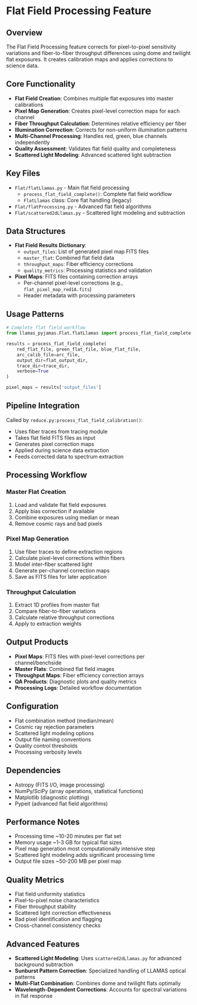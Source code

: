 # Flat Field Processing Feature

## Overview
The Flat Field Processing feature corrects for pixel-to-pixel sensitivity variations and fiber-to-fiber throughput differences using dome and twilight flat exposures. It creates calibration maps and applies corrections to science data.

## Core Functionality
- **Flat Field Creation**: Combines multiple flat exposures into master calibrations
- **Pixel Map Generation**: Creates pixel-level correction maps for each channel
- **Fiber Throughput Calculation**: Determines relative efficiency per fiber
- **Illumination Correction**: Corrects for non-uniform illumination patterns
- **Multi-Channel Processing**: Handles red, green, blue channels independently
- **Quality Assessment**: Validates flat field quality and completeness
- **Scattered Light Modeling**: Advanced scattered light subtraction

## Key Files
- `Flat/flatLlamas.py` - Main flat field processing
  - `process_flat_field_complete()`: Complete flat field workflow
  - `FlatLlamas` class: Core flat handling (legacy)
- `Flat/flatProcessing.py` - Advanced flat field algorithms
- `Flat/scattered2dLlamas.py` - Scattered light modeling and subtraction

## Data Structures
- **Flat Field Results Dictionary**:
  - `output_files`: List of generated pixel map FITS files
  - `master_flat`: Combined flat field data
  - `throughput_maps`: Fiber efficiency corrections
  - `quality_metrics`: Processing statistics and validation
- **Pixel Maps**: FITS files containing correction arrays
  - Per-channel pixel-level corrections (e.g., `flat_pixel_map_red1A.fits`)
  - Header metadata with processing parameters

## Usage Patterns
```python
# Complete flat field workflow
from llamas_pyjamas.Flat.flatLlamas import process_flat_field_complete

results = process_flat_field_complete(
    red_flat_file, green_flat_file, blue_flat_file,
    arc_calib_file=arc_file,
    output_dir=flat_output_dir,
    trace_dir=trace_dir,
    verbose=True
)

pixel_maps = results['output_files']
```

## Pipeline Integration
Called by `reduce.py:process_flat_field_calibration()`:
- Uses fiber traces from tracing module
- Takes flat field FITS files as input
- Generates pixel correction maps
- Applied during science data extraction
- Feeds corrected data to spectrum extraction

## Processing Workflow

### Master Flat Creation
1. Load and validate flat field exposures
2. Apply bias correction if available
3. Combine exposures using median or mean
4. Remove cosmic rays and bad pixels

### Pixel Map Generation  
1. Use fiber traces to define extraction regions
2. Calculate pixel-level corrections within fibers
3. Model inter-fiber scattered light
4. Generate per-channel correction maps
5. Save as FITS files for later application

### Throughput Calculation
1. Extract 1D profiles from master flat
2. Compare fiber-to-fiber variations
3. Calculate relative throughput corrections
4. Apply to extraction weights

## Output Products
- **Pixel Maps**: FITS files with pixel-level corrections per channel/benchside
- **Master Flats**: Combined flat field images
- **Throughput Maps**: Fiber efficiency correction arrays
- **QA Products**: Diagnostic plots and quality metrics
- **Processing Logs**: Detailed workflow documentation

## Configuration
- Flat combination method (median/mean)
- Cosmic ray rejection parameters
- Scattered light modeling options
- Output file naming conventions
- Quality control thresholds
- Processing verbosity levels

## Dependencies
- Astropy (FITS I/O, image processing)
- NumPy/SciPy (array operations, statistical functions)
- Matplotlib (diagnostic plotting)
- Pypeit (advanced flat field algorithms)

## Performance Notes
- Processing time ~10-20 minutes per flat set
- Memory usage ~1-3 GB for typical flat sizes
- Pixel map generation most computationally intensive step
- Scattered light modeling adds significant processing time
- Output file sizes ~50-200 MB per pixel map

## Quality Metrics
- Flat field uniformity statistics
- Pixel-to-pixel noise characteristics
- Fiber throughput stability
- Scattered light correction effectiveness
- Bad pixel identification and flagging
- Cross-channel consistency checks

## Advanced Features
- **Scattered Light Modeling**: Uses `scattered2dLlamas.py` for advanced background subtraction
- **Sunburst Pattern Correction**: Specialized handling of LLAMAS optical patterns
- **Multi-Flat Combination**: Combines dome and twilight flats optimally
- **Wavelength-Dependent Corrections**: Accounts for spectral variations in flat response